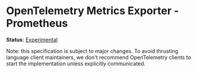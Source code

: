 # OpenTelemetry Metrics Exporter - Prometheus

**Status**: [Experimental](../../document-status.md)

Note: this specification is subject to major changes. To avoid thrusting
language client maintainers, we don't recommend OpenTelemetry clients to start
the implementation unless explicitly communicated.
